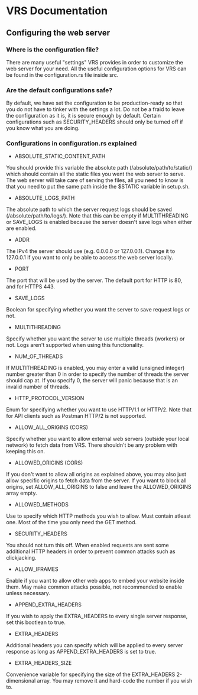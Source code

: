 # VRS Documentation

## Configuring the web server

### Where is the configuration file?

There are many useful "settings" VRS provides in order to customize the web server for your need. All the useful configuration options for VRS can be found in the configuration.rs file inside src.

### Are the default configurations safe?

By default, we have set the configuration to be production-ready so that you do not have to tinker with the settings a lot. Do not be a fraid to leave the configuration as it is, it is secure enough by default. Certain configurations such as SECURITY_HEADERS should only be turned off if you know what you are doing.

### Configurations in configuration.rs explained

- ABSOLUTE_STATIC_CONTENT_PATH

You should provide this variable the absolute path (/absolute/path/to/static/) which should contain all the static files you went the web server to serve. The web server will take care of serving the files, all you need to know is that you need to put the same path inside the $STATIC variable in setup.sh.

- ABSOLUTE_LOGS_PATH

The absolute path to which the server request logs should be saved (/absolute/path/to/logs/). Note that this can be empty if MULTITHREADING or SAVE_LOGS is enabled because the server doesn't save logs when either are enabled.

- ADDR

The IPv4 the server should use (e.g. 0.0.0.0 or 127.0.0.1). Change it to 127.0.0.1 if you want to only be able to access the web server locally.

- PORT

The port that will be used by the server. The default port for HTTP is 80, and for HTTPS 443.

- SAVE_LOGS

Boolean for specifying whether you want the server to save request logs or not.

- MULTITHREADING

Specify whether you want the server to use multiple threads (workers) or not. Logs aren't supported when using this functionality.

- NUM_OF_THREADS

If MULTITHREADING is enabled, you may enter a valid (unsigned integer) number greater than 0 in order to specify the number of threads the server should cap at. If you specify 0, the server will panic because that is an invalid number of threads.

- HTTP_PROTOCOL_VERSION

Enum for specifying whether you want to use HTTP/1.1 or HTTP/2. Note that for API clients such as Postman HTTP/2 is not supported.

- ALLOW_ALL_ORIGINS (CORS)

Specify whether you want to allow external web servers (outside your local network) to fetch data from VRS. There shouldn't be any problem with keeping this on.

- ALLOWED_ORIGINS (CORS)

If you don't want to allow all origins as explained above, you may also just allow specific origins to fetch data from the server. If you want to block all origins, set ALLOW_ALL_ORIGINS to false and leave the ALLOWED_ORIGINS array empty.

- ALLOWED_METHODS

Use to specify which HTTP methods you wish to allow. Must contain atleast one. Most of the time you only need the GET method.

- SECURITY_HEADERS

You should not turn this off. When enabled requests are sent some additional HTTP headers in order to prevent common attacks such as clickjacking.

- ALLOW_IFRAMES

Enable if you want to allow other web apps to embed your website inside them. May make common attacks possible, not recommended to enable unless necessary.

- APPEND_EXTRA_HEADERS

If you wish to apply the EXTRA_HEADERS to every single server response, set this bootlean to true.

- EXTRA_HEADERS

Additional headers you can specify which will be applied to every server response as long as APPEND_EXTRA_HEADERS is set to true.

- EXTRA_HEADERS_SIZE

Convenience variable for specifying the size of the EXTRA_HEADERS 2-dimensional array. You may remove it and hard-code the number if you wish to.
